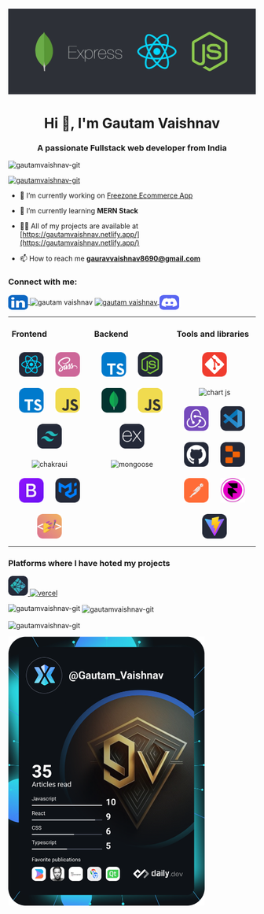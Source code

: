 ![Cover page](./MERN.png "Cover page")

<h1 align="center">Hi 👋, I'm Gautam Vaishnav</h1>
<h3 align="center">A passionate Fullstack web developer from India</h3>

<p align="left"> <img src="https://komarev.com/ghpvc/?username=gautamvaishnav-git&label=Profile%20views&color=0e75b6&style=flat" alt="gautamvaishnav-git" /> </p>

<p align="left"> <a href="https://github.com/ryo-ma/github-profile-trophy"><img src="https://github-profile-trophy.vercel.app/?username=gautamvaishnav-git&theme=onedark" alt="gautamvaishnav-git" /></a> </p>

- 🔭 I’m currently working on [Freezone Ecommerce App](https://github.com/Gautamvaishnav-git/Ecommerce)

- 🌱 I’m currently learning **MERN Stack**

- 👨‍💻 All of my projects are available at [https://gautamvaishnav.netlify.app/](https://gautamvaishnav.netlify.app/)

- 📫 How to reach me **gauravvaishnav8690@gmail.com**

<h3 align="left">Connect with me:</h3>
<p align="left">
<a href="https://dev.to/gautam vaishnav" target="blank">
   <a href="https://linkedin.com/in/gautam vaishnav" target="blank">
   <img align="center" src="https://raw.githubusercontent.com/tandpfun/skill-icons/main/icons/LinkedIn.svg" alt="gautam vaishnav" height="30" width="40" />
   </a>
   
   <img align="center" src="https://dev-to-uploads.s3.amazonaws.com/uploads/logos/resized_logo_UQww2soKuUsjaOGNB38o.png" alt="gautam vaishnav" height="30" width="40" />
   </a>

<a href="https://hashnode.com/gautam vaishnav" target="blank">
   <img align="center" src="https://cdn.hashnode.com/res/hashnode/image/upload/v1611902473383/CDyAuTy75.png?auto=compress" alt="gautam vaishnav" height="30"  />
   </a>
<a href="https://discord.gg/Gautam Vaishnav#0057" target="blank">
   <img align="center" src="https://raw.githubusercontent.com/tandpfun/skill-icons/main/icons/Discord.svg" alt="Gautam Vaishnav#0057" height="30" width="40" />
   </a>
</p>

<table><tr><td valign="top" width="33%">




### Frontend  
<div align="center">  
<img style="margin: 10px" src="https://raw.githubusercontent.com/tandpfun/skill-icons/main/icons/React-Dark.svg" alt="react" height="50" />  
<img style="margin: 10px" src="https://raw.githubusercontent.com/tandpfun/skill-icons/main/icons/Sass.svg" alt="sass" height="50" />  
<img style="margin: 10px" src="https://raw.githubusercontent.com/tandpfun/skill-icons/main/icons/TypeScript.svg" alt="typescript" height="50" />  
<img style="margin: 10px" src="https://raw.githubusercontent.com/tandpfun/skill-icons/main/icons/JavaScript.svg" alt="javascript" height="50" />  
<img style="margin: 10px" src="https://raw.githubusercontent.com/tandpfun/skill-icons/main/icons/TailwindCSS-Dark.svg" alt="tailwindcss" height="50" />  
<img style="margin: 10px" src="https://profilinator.rishav.dev/skills-assets/chakraui.png" alt="chakraui" height="50" /> 
<img style="margin: 10px" src="https://raw.githubusercontent.com/tandpfun/skill-icons/main/icons/Bootstrap.svg" alt="bootstrap" height="50" /> 
<img style="margin: 10px" src="https://raw.githubusercontent.com/tandpfun/skill-icons/main/icons/MaterialUI-Dark.svg" alt="mui" height="50" /> 
<img style="margin: 10px" src="https://raw.githubusercontent.com/tandpfun/skill-icons/main/icons/StyledComponents.svg" alt="mui" height="50" /> 
</div>

</td><td valign="top" width="33%">



### Backend  
<div align="center">  
<img style="margin: 10px" src="https://raw.githubusercontent.com/tandpfun/skill-icons/main/icons/TypeScript.svg" alt="typescript" height="50" />  
<img style="margin: 10px" src="https://raw.githubusercontent.com/tandpfun/skill-icons/main/icons/NodeJS-Dark.svg" alt="Node.js" height="50" />  
<img style="margin: 10px" src="https://github.com/tandpfun/skill-icons/raw/main/icons/MongoDB.svg" alt="mongodb" height="50" />  
<img style="margin: 10px" src="https://raw.githubusercontent.com/tandpfun/skill-icons/main/icons/JavaScript.svg" alt="javascript" height="50" />  
<img style="margin: 10px" src="https://raw.githubusercontent.com/tandpfun/skill-icons/main/icons/ExpressJS-Dark.svg" alt="express" height="50" /> 
<img style="margin: 10px" src="https://images.opencollective.com/mongoose/0ff43ec/logo/256.png" alt="mongoose" height="50" /> 
</div>

</td><td valign="top" width="33%">



### Tools and libraries
<div align="center">  
<img style="margin: 10px" src="https://raw.githubusercontent.com/tandpfun/skill-icons/main/icons/Git.svg" alt="Git" height="50" />  
<img style="margin: 10px" src="https://profilinator.rishav.dev/skills-assets/logo-title.svg" alt="chart js" height="50" />  
<img style="margin: 10px" src="https://raw.githubusercontent.com/tandpfun/skill-icons/main/icons/Redux.svg" alt="redux" height="50" />  
<img style="margin: 10px" src="https://raw.githubusercontent.com/tandpfun/skill-icons/main/icons/VSCode-Dark.svg" alt="vs code" height="50" /> 
<img style="margin: 10px" src="https://raw.githubusercontent.com/tandpfun/skill-icons/main/icons/Github-Dark.svg" alt="git hub" height="50" /> 
<img style="margin: 10px" src="https://raw.githubusercontent.com/tandpfun/skill-icons/main/icons/Replit-Dark.svg" alt="git hub" height="50" /> 
<img style="margin: 10px" src="https://raw.githubusercontent.com/tandpfun/skill-icons/main/icons/Postman.svg" alt="git hub" height="50" /> 
<img style="margin: 10px" src="https://raw.githubusercontent.com/Pedro-Murilo/icons-for-readme/main/.github/framer-motion-icon.svg" alt="framer motion" height="50" /> 
<img style="margin: 10px" src="https://raw.githubusercontent.com/tandpfun/skill-icons/main/icons/Vite-Dark.svg" alt="Vite" height="50" /> 

</div>


</td></tr></table>  

### Platforms where I have hoted my projects
<p>
   <a href="https://netlify.com/" target="_blank" rel="noreferrer"> 
<img src="https://raw.githubusercontent.com/tandpfun/skill-icons/main/icons/Netlify-Dark.svg" alt="netlify" width="40" height="40"/> 
</a> 
      <a href="https://vercel.com/" target="_blank" rel="noreferrer"> 
<img src="https://www.saashub.com/images/app/service_logos/61/ad5f7085bd71/large.png?1587515045" alt="vercel" width="40" height="40"/> 
</a>
</p>

<p><img align="left" src="https://github-readme-stats.vercel.app/api/top-langs?username=gautamvaishnav-git&show_icons=true&locale=en&layout=compact" alt="gautamvaishnav-git" /></p>

<p>&nbsp;<img align="center" src="https://github-readme-stats.vercel.app/api?username=gautamvaishnav-git&show_icons=true&locale=en" alt="gautamvaishnav-git" /></p>

<p><img align="center" src="https://github-readme-streak-stats.herokuapp.com/?user=gautamvaishnav-git&" alt="gautamvaishnav-git" /></p>


<a href="https://app.daily.dev/DailyDevTips"><img src="https://github.com/Gautamvaishnav-git/Gautamvaishnav-git/blob/main/devcard.svg" width="400" alt="Chris Bongers's Dev Card"/></a>
